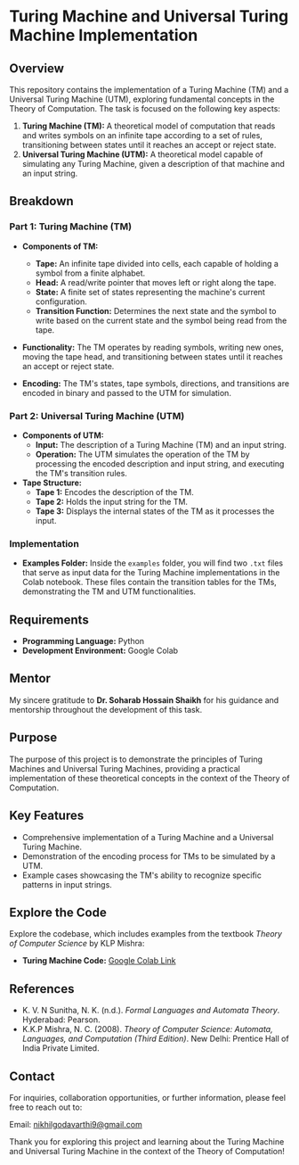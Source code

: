 # Turing Machine and Universal Turing Machine Implementation

## Overview
This repository contains the implementation of a Turing Machine (TM) and a Universal Turing Machine (UTM), exploring fundamental concepts in the Theory of Computation. The task is focused on the following key aspects:

1. **Turing Machine (TM):** A theoretical model of computation that reads and writes symbols on an infinite tape according to a set of rules, transitioning between states until it reaches an accept or reject state.
2. **Universal Turing Machine (UTM):** A theoretical model capable of simulating any Turing Machine, given a description of that machine and an input string.

## Breakdown

### Part 1: Turing Machine (TM)
* **Components of TM:**
    * **Tape:** An infinite tape divided into cells, each capable of holding a symbol from a finite alphabet.
    * **Head:** A read/write pointer that moves left or right along the tape.
    * **State:** A finite set of states representing the machine's current configuration.
    * **Transition Function:** Determines the next state and the symbol to write based on the current state and the symbol being read from the tape.
* **Functionality:** The TM operates by reading symbols, writing new ones, moving the tape head, and transitioning between states until it reaches an accept or reject state.

* **Encoding:** The TM's states, tape symbols, directions, and transitions are encoded in binary and passed to the UTM for simulation.
  
### Part 2: Universal Turing Machine (UTM)
* **Components of UTM:**
    * **Input:** The description of a Turing Machine (TM) and an input string.
    * **Operation:** The UTM simulates the operation of the TM by processing the encoded description and input string, and executing the TM's transition rules.
* **Tape Structure:**
    * **Tape 1:** Encodes the description of the TM.
    * **Tape 2:** Holds the input string for the TM.
    * **Tape 3:** Displays the internal states of the TM as it processes the input.

### Implementation
* **Examples Folder:** Inside the `examples` folder, you will find two `.txt` files that serve as input data for the Turing Machine implementations in the Colab notebook. These files contain the transition tables for the TMs, demonstrating the TM and UTM functionalities.

## Requirements
- **Programming Language:** Python
- **Development Environment:** Google Colab

## Mentor
My sincere gratitude to **Dr. Soharab Hossain Shaikh** for his guidance and mentorship throughout the development of this task.

## Purpose
The purpose of this project is to demonstrate the principles of Turing Machines and Universal Turing Machines, providing a practical implementation of these theoretical concepts in the context of the Theory of Computation.

## Key Features
- Comprehensive implementation of a Turing Machine and a Universal Turing Machine.
- Demonstration of the encoding process for TMs to be simulated by a UTM.
- Example cases showcasing the TM's ability to recognize specific patterns in input strings.

## Explore the Code
Explore the codebase, which includes examples from the textbook *Theory of Computer Science* by KLP Mishra:
* **Turing Machine Code:** [Google Colab Link](https://colab.research.google.com/drive/1jbKiyeR0cxqs0HjMOF_dl4UECSJIbg4O?usp=sharing)

## References
- K. V. N Sunitha, N. K. (n.d.). *Formal Languages and Automata Theory*. Hyderabad: Pearson.
- K.K.P Mishra, N. C. (2008). *Theory of Computer Science: Automata, Languages, and Computation (Third Edition)*. New Delhi: Prentice Hall of India Private Limited.

## Contact
For inquiries, collaboration opportunities, or further information, please feel free to reach out to:

Email: nikhilgodavarthi9@gmail.com

Thank you for exploring this project and learning about the Turing Machine and Universal Turing Machine in the context of the Theory of Computation!
